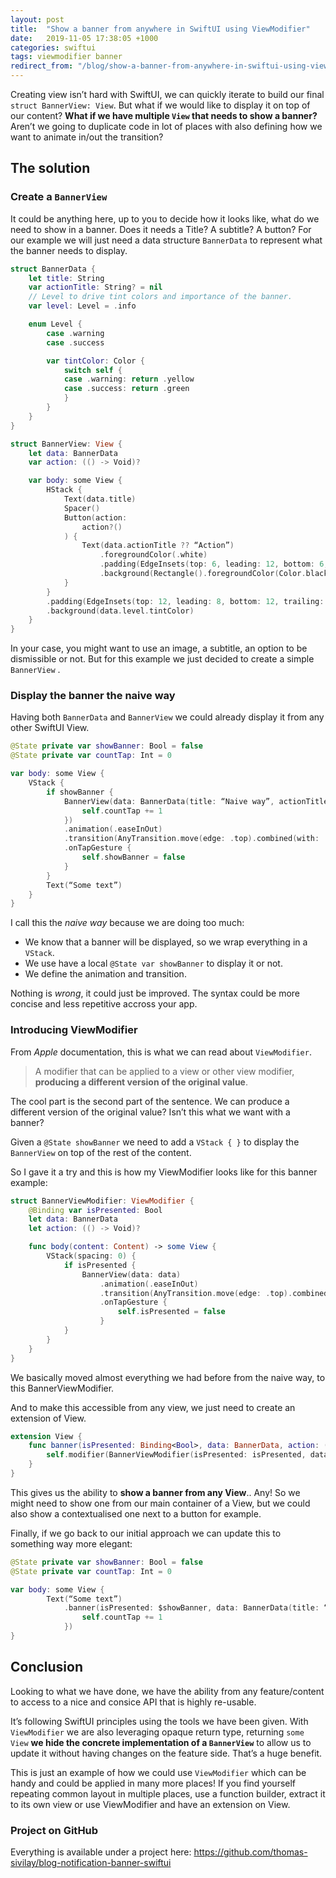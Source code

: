 ```yaml
---
layout: post
title:  "Show a banner from anywhere in SwiftUI using ViewModifier"
date:   2019-11-05 17:38:05 +1000
categories: swiftui
tags: viewmodifier banner
redirect_from: "/blog/show-a-banner-from-anywhere-in-swiftui-using-viewmodifier"
---
```

Creating view isn’t hard with SwiftUI, we can quickly iterate to build our final `struct BannerView: View`. But what if we would like to display it on top of our content? **What if we have multiple `View` that needs to show a banner?** Aren’t we going to duplicate code in lot of places with also defining how we want to animate in/out the transition?

## The solution

### Create a `BannerView`

It could be anything here, up to you to decide how it looks like, what do we need to show in a banner. Does it needs a Title? A subtitle? A button? For our example we will just need a data structure `BannerData` to represent what the banner needs to display.

```swift
struct BannerData {
    let title: String
    var actionTitle: String? = nil
    // Level to drive tint colors and importance of the banner.
    var level: Level = .info

    enum Level {
        case .warning
        case .success

        var tintColor: Color {
            switch self {
            case .warning: return .yellow
            case .success: return .green
            }
        }
    }
}

struct BannerView: View {
    let data: BannerData
    var action: (() -> Void)?

    var body: some View {
        HStack {
            Text(data.title)
            Spacer()
            Button(action:
                action?()
            ) {
                Text(data.actionTitle ?? “Action”)
                    .foregroundColor(.white)
                    .padding(EdgeInsets(top: 6, leading: 12, bottom: 6, trailing: 12))
                    .background(Rectangle().foregroundColor(Color.black.opacity(0.3)))
            }
        }
        .padding(EdgeInsets(top: 12, leading: 8, bottom: 12, trailing: 8))
        .background(data.level.tintColor)
    }
}
```
In your case, you might want to use an image, a subtitle, an option to be dismissible or not. But for this example we just decided to create a simple `BannerView` .

### Display the banner the naive way

Having both `BannerData` and `BannerView` we could already display it from any other SwiftUI View.

```swift
@State private var showBanner: Bool = false
@State private var countTap: Int = 0

var body: some View {
    VStack {
        if showBanner {
            BannerView(data: BannerData(title: “Naive way”, actionTitle: “OK”, level: .warning), action: {
                self.countTap += 1
            })
            .animation(.easeInOut)
            .transition(AnyTransition.move(edge: .top).combined(with: .opacity))
            .onTapGesture {
                self.showBanner = false
            }
        }
        Text(“Some text”)
    }
}
```

I call this the *naive way* because we are doing too much:
- We know that a banner will be displayed, so we wrap everything in a `VStack`.
- We use have a local `@State var showBanner` to display it or not.
- We define the animation and transition.

Nothing is *wrong*, it could just be improved. The syntax could be more concise and less repetitive accross your app.

### Introducing ViewModifier

From *Apple* documentation, this is what we can read about `ViewModifier`.

> A modifier that can be applied to a view or other view modifier, **producing a different version of the original value**.

The cool part is the second part of the sentence. We can produce a different version of the original value? Isn’t this what we want with a banner?

Given a `@State showBanner` we need to add a `VStack { }` to display the `BannerView` on top of the rest of the content.

So I gave it a try and this is how my ViewModifier looks like for this banner example:

```swift
struct BannerViewModifier: ViewModifier {
    @Binding var isPresented: Bool
    let data: BannerData
    let action: (() -> Void)?

    func body(content: Content) -> some View {
        VStack(spacing: 0) {
            if isPresented {
                BannerView(data: data)
                    .animation(.easeInOut)
                    .transition(AnyTransition.move(edge: .top).combined(with: .opacity))
                    .onTapGesture {
                        self.isPresented = false
                    }
            }
        }
    }
}
```

We basically moved almost everything we had before from the naive way, to this BannerViewModifier.

And to make this accessible from any view, we just need to create an extension of View.

```swift
extension View {
    func banner(isPresented: Binding<Bool>, data: BannerData, action: (() -> Void)? = nil) -> some View {
        self.modifier(BannerViewModifier(isPresented: isPresented, data: data, action: action))
    }
}
```

This gives us the ability to **show a banner from any View**.. Any! So we might need to show one from our main container of a View, but we could also show a contextualised one next to a button for example.

Finally, if we go back to our initial approach we can update this to something way more elegant:

```swift
@State private var showBanner: Bool = false
@State private var countTap: Int = 0

var body: some View {
        Text(“Some text”)
            .banner(isPresented: $showBanner, data: BannerData(title: “View modifier war”, actionTitle: “NICE”, level: .warning), action: {
                self.countTap += 1
            })
}
```

## Conclusion

Looking to what we have done, we have the ability from any feature/content to access to a nice and consice API that is highly re-usable.

It’s following SwiftUI principles using the tools we have been given. With `ViewModifier` we are also leveraging opaque return type, returning `some View` **we hide the concrete implementation of a `BannerView`** to allow us to update it without having changes on the feature side. That’s a huge benefit.

This is just an example of how we could use `ViewModifier` which can be handy and could be applied in many more places! If you find yourself repeating common layout in multiple places, use a function builder, extract it to its own view or use ViewModifier and have an extension on View.


### Project on GitHub

Everything is available under a project here:
https://github.com/thomas-sivilay/blog-notification-banner-swiftui
